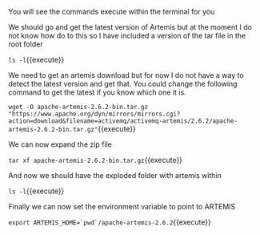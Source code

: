 You will see the commands execute within the terminal for you

We should go and get the latest version of Artemis but at the moment I do not know how
do to this so I have included a version of the tar file in the root folder

``ls -l``{{execute}}

We need to get an artemis download but for now I do not have a way to detect the
latest version and get that. You could change the following command to get the latest if
you know which one it is.

``wget -O apache-artemis-2.6.2-bin.tar.gz "https://www.apache.org/dyn/mirrors/mirrors.cgi?action=download&filename=activemq/activemq-artemis/2.6.2/apache-artemis-2.6.2-bin.tar.gz"``{{execute}}

We can now expand the zip file

``tar xf apache-artemis-2.6.2-bin.tar.gz``{{execute}}

And now we should have the exploded folder with artemis within

``ls -l``{{execute}}

Finally we can now set the environment variable to point to ARTEMIS

``export ARTEMIS_HOME=`pwd`/apache-artemis-2.6.2``{{execute}}